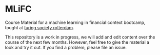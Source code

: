 # MLiFC
Course Material for a machine learning in financial context bootcamp, tought at [turing society rotterdam](http://tsociety.io/).

This repository is a work in progress, we will add and edit content over the course of the next few months.
However, feel free to give the material a look and try it out. If you find a problem, please file an issue.